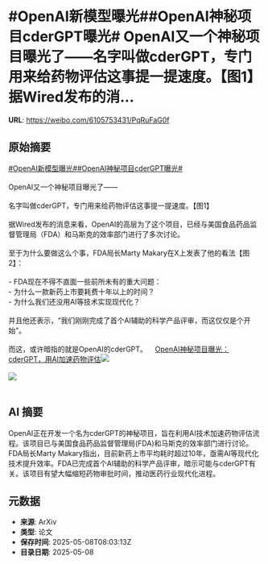 # #OpenAI新模型曝光##OpenAI神秘项目cderGPT曝光# OpenAI又一个神秘项目曝光了——名字叫做cderGPT，专门用来给药物评估这事提一提速度。【图1】据Wired发布的消...

**URL**: https://weibo.com/6105753431/PqRuFaG0f

## 原始摘要

<a href="https://m.weibo.cn/search?containerid=231522type%3D1%26t%3D10%26q%3D%23OpenAI%E6%96%B0%E6%A8%A1%E5%9E%8B%E6%9B%9D%E5%85%89%23&amp;extparam=%23OpenAI%E6%96%B0%E6%A8%A1%E5%9E%8B%E6%9B%9D%E5%85%89%23" data-hide=""><span class="surl-text">#OpenAI新模型曝光#</span></a><a href="https://m.weibo.cn/search?containerid=231522type%3D1%26t%3D10%26q%3D%23OpenAI%E7%A5%9E%E7%A7%98%E9%A1%B9%E7%9B%AEcderGPT%E6%9B%9D%E5%85%89%23&amp;extparam=%23OpenAI%E7%A5%9E%E7%A7%98%E9%A1%B9%E7%9B%AEcderGPT%E6%9B%9D%E5%85%89%23" data-hide=""><span class="surl-text">#OpenAI神秘项目cderGPT曝光#</span></a> <br><br>OpenAI又一个神秘项目曝光了——<br><br>名字叫做cderGPT，专门用来给药物评估这事提一提速度。【图1】<br><br>据Wired发布的消息来看，OpenAI的高层为了这个项目，已经与美国食品药品监督管理局（FDA）和马斯克的效率部门进行了多次讨论。<br><br>至于为什么要做这么个事，FDA局长Marty Makary在X上发表了他的看法【图2】：<br><br>- FDA现在不得不直面一些前所未有的重大问题：<br>- 为什么一款新药上市要耗费十年以上的时间？<br>- 为什么我们还没用AI等技术实现现代化？<br><br>并且他还表示，“我们刚刚完成了首个AI辅助的科学产品评审，而这仅仅是个开始”。<br><br>而这，或许暗指的就是OpenAI的cderGPT。<a href="https://weibo.cn/sinaurl?u=https%3A%2F%2Fmp.weixin.qq.com%2Fs%2FXWXAt9cTzbVaBt6kDqhgUQ" data-hide=""><span class="url-icon"><img style="width: 1rem;height: 1rem" src="https://h5.sinaimg.cn/upload/2015/09/25/3/timeline_card_small_web_default.png" referrerpolicy="no-referrer"></span><span class="surl-text">OpenAI神秘项目曝光：cderGPT，用AI加速药物评估</span></a><img style="" src="https://tvax3.sinaimg.cn/large/006Fd7o3gy1i17y3o6welj30u00gnalu.jpg" referrerpolicy="no-referrer"><br><br><img style="" src="https://tvax1.sinaimg.cn/large/006Fd7o3gy1i17y3rhjasj30u00szgw7.jpg" referrerpolicy="no-referrer"><br><br>

## AI 摘要

OpenAI正在开发一个名为cderGPT的神秘项目，旨在利用AI技术加速药物评估流程。该项目已与美国食品药品监督管理局(FDA)和马斯克的效率部门进行讨论。FDA局长Marty Makary指出，目前新药上市平均耗时超过10年，亟需AI等现代化技术提升效率。FDA已完成首个AI辅助的科学产品评审，暗示可能与cderGPT有关。该项目有望大幅缩短药物审批时间，推动医药行业现代化进程。

## 元数据

- **来源**: ArXiv
- **类型**: 论文
- **保存时间**: 2025-05-08T08:03:13Z
- **目录日期**: 2025-05-08
